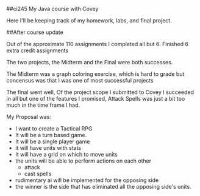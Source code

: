 ##ci245
My Java course with Covey

Here I'll be keeping track of my homework, labs, and final project.

##After course update

Out of the approximate 110 assignments 
I completed all but 6.
Finished 6 extra credit assignments 

The two projects, the Midterm and the Final were both successes.

The Midterm was a graph coloring exercise, which is hard to grade but concensus was that I was one of most successful projects

The final went well, Of the project scope I submitted to Covey I succeeded in all but one of the features I promised, Attack Spells was just a bit too much in the time frame I had.

My Proposal was:
* I want to create a Tactical RPG
* It will be a turn based game.
* It will be a single player game
* it will have units with stats
* It will have a grid on which to move units
* the units will be able to perform actions on each other
  * attack
  * cast spells
* rudimentary ai will be implemented for the opposing side
* the winner is the side that has  eliminated all the opposing side's units.
